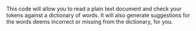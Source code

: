 This code will allow you to read a plain text document and check your tokens against a dictionary of words. 
It will also generate suggestions for the words deems incorrect or missing from the dictionary, for you. 
